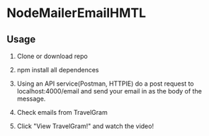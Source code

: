 # NodeMailerEmailHMTL

## Usage

1.  Clone or download repo

2.  npm install all dependences

3.  Using an API service(Postman, HTTPIE) do a post
    request to localhost:4000/email and send your email in as the body of the message.

4.  Check emails from TravelGram

5.  Click "View TravelGram!" and watch the video!
